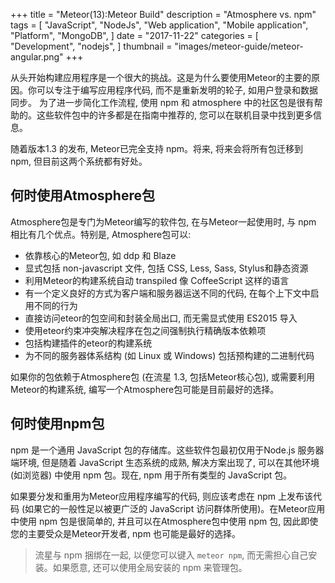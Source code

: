 +++
title = "Meteor(13):Meteor Build"
description = "Atmosphere vs. npm"
tags = [
    "JavaScript",
    "NodeJs",
    "Web application",
    "Mobile application",
    "Platform",
    "MongoDB",
]
date = "2017-11-22"
categories = [
    "Development",
    "nodejs",
]
thumbnail = "images/meteor-guide/meteor-angular.png"
+++

从头开始构建应用程序是一个很大的挑战。这是为什么要使用Meteor的主要的原因。你可以专注于编写应用程序代码, 而不是重新发明的轮子, 如用户登录和数据同步。
为了进一步简化工作流程, 使用 npm 和 atmosphere 中的社区包是很有帮助的。这些软件包中的许多都是在指南中推荐的, 您可以在联机目录中找到更多信息。

<!--more-->

随着版本1.3 的发布, Meteor已完全支持 npm。将来, 将来会将所有包迁移到 npm, 但目前这两个系统都有好处。

##  何时使用Atmosphere包

Atmosphere包是专门为Meteor编写的软件包, 在与Meteor一起使用时, 与 npm 相比有几个优点。特别是, Atmosphere包可以:

-   依靠核心的Meteor包, 如 ddp 和 Blaze
-   显式包括 non-javascript 文件, 包括 CSS, Less, Sass, Stylus和静态资源
-   利用Meteor的构建系统自动 transpiled 像 CoffeeScript 这样的语言
-   有一个定义良好的方式为客户端和服务器运送不同的代码, 在每个上下文中启用不同的行为
-   直接访问eteor的包空间和封装全局出口, 而无需显式使用 ES2015 导入
-   使用eteor约束冲突解决程序在包之间强制执行精确版本依赖项
-   包括构建插件的eteor的构建系统
-   为不同的服务器体系结构 (如 Linux 或 Windows) 包括预构建的二进制代码

如果你的包依赖于Atmosphere包 (在流星 1.3, 包括Meteor核心包), 或需要利用Meteor的构建系统, 编写一个Atmosphere包可能是目前最好的选择。

##  何时使用npm包

npm 是一个通用 JavaScript 包的存储库。这些软件包最初仅用于Node.js 服务器端环境, 但是随着 JavaScript 生态系统的成熟, 解决方案出现了, 可以在其他环境 (如浏览器) 中使用 npm 包。现在, npm 用于所有类型的 JavaScript 包。

如果要分发和重用为Meteor应用程序编写的代码, 则应该考虑在 npm 上发布该代码 (如果它的一般性足以被更广泛的 JavaScript 访问群体所使用)。在Meteor应用中使用 npm 包是很简单的, 
并且可以在Atmosphere包中使用 npm 包, 因此即使您的主要受众是Meteor开发者, npm 也可能是最好的选择。
 
>   流星与 npm 捆绑在一起, 以便您可以键入 ```meteor npm```, 而无需担心自己安装。如果愿意, 还可以使用全局安装的 npm 来管理包。

